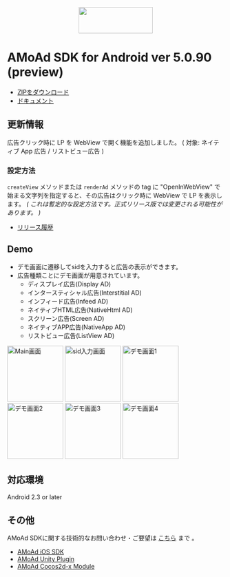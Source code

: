<div align="center">
<img width="172" height="61" src="http://www.amoad.com/images/logo.png">
</div>

# AMoAd SDK for Android ver 5.0.90 (preview)

- [ZIPをダウンロード](https://github.com/amoad/amoad-android-sdk/archive/v5.1-preview.zip)
- [ドキュメント](https://github.com/amoad/amoad-android-sdk/wiki)

## 更新情報

広告クリック時に LP を WebView で開く機能を追加しました。
( 対象: ネイティブ App 広告 / リストビュー広告 )

### 設定方法

`createView` メソッドまたは `renderAd` メソッドの tag に "OpenInWebView" で始まる文字列を指定すると、その広告はクリック時に WebView で LP を表示します。
*( これは暫定的な設定方法です。正式リリース版では変更される可能性があります。 )*

- [リリース履歴](https://github.com/amoad/amoad-android-sdk/releases)


## Demo
* デモ画面に遷移してsidを入力すると広告の表示ができます。
* 広告種類ことにデモ画面が用意されています。
  * ディスプレイ広告(Display AD)
  * インタースティシャル広告(Interstitial AD)
  * インフィード広告(Infeed AD)
  * ネイティブHTML広告(NativeHtml AD)
  * スクリーン広告(Screen AD)
  * ネイティブAPP広告(NativeApp AD)
  * リストビュー広告(ListView AD)

<div>
	<img src="/Images/MainActivity.png" width=130 alt="Main画面">
	<img src="/Images/FormActivity.png" width=130 alt="sid入力画面">
	<img src="/Images/DisplayActivity.png" width=130 alt="デモ画面1">
	<img src="/Images/InterstitialActivity.png" width=130 alt="デモ画面2">
	<img src="/Images/InfeedActivity.png" width=130 alt="デモ画面3">
	<img src="/Images/ScreenActivity.png" width=130 alt="デモ画面4">
</div>

## 対応環境
Android 2.3 or later

## その他
AMoAd SDKに関する技術的なお問い合わせ・ご要望は [こちら](https://github.com/amoad/amoad-ios-sdk/issues) まで 。

- [AMoAd iOS SDK](https://github.com/amoad/amoad-ios-sdk)
- [AMoAd Unity Plugin](https://github.com/amoad/amoad-unity-plugin)
- [AMoAd Cocos2d-x Module](https://github.com/amoad/amoad-cocos2dx-module)

